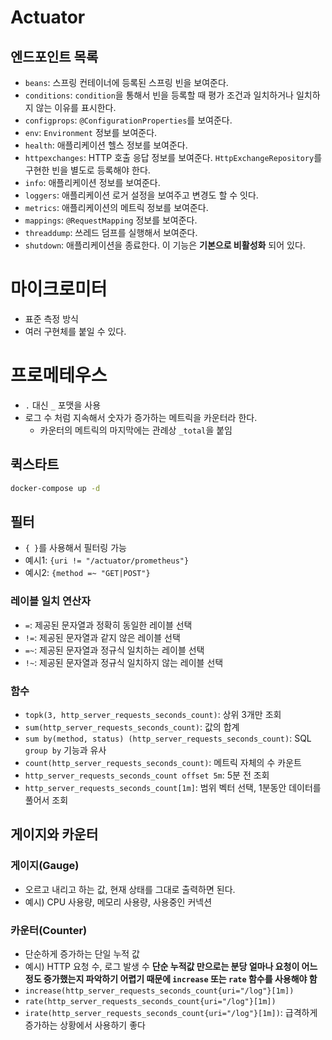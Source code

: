 # Actuator

## 엔드포인트 목록
- `beans`: 스프링 컨테이너에 등록된 스프링 빈을 보여준다.
- `conditions`: `condition`을 통해서 빈을 등록할 때 평가 조건과 일치하거나 일치하지 않는 이유를 표시한다.
- `configprops`: `@ConfigurationProperties`를 보여준다.
- `env`: `Environment` 정보를 보여준다.
- `health`: 애플리케이션 헬스 정보를 보여준다.
- `httpexchanges`: HTTP 호출 응답 정보를 보여준다. `HttpExchangeRepository`를 구현한 빈을 별도로 등록해야 한다.
- `info`: 애플리케이션 정보를 보여준다. 
- `loggers`: 애플리케이션 로거 설정을 보여주고 변경도 할 수 잇다.
- `metrics`: 애플리케이션의 메트릭 정보를 보여준다.
- `mappings`: `@RequestMapping` 정보를 보여준다.
- `threaddump`: 쓰레드 덤프를 실행해서 보여준다.
- `shutdown`: 애플리케이션을 종료한다. 이 기능은 **기본으로 비활성화** 되어 있다.

# 마이크로미터
- 표준 측정 방식
- 여러 구현체를 붙일 수 있다.

# 프로메테우스
- `.` 대신 `_` 포맷을 사용
- 로그 수 처럼 지속해서 숫자가 증가하는 메트릭을 카운터라 한다.
  - 카운터의 메트릭의 마지막에는 관례상 `_total`을 붙임
## 퀵스타트
```bash
docker-compose up -d
```

## 필터
- `{ }`를 사용해서 필터링 가능
 - 예시1: `{uri != "/actuator/prometheus"}` 
 - 예시2: `{method =~ "GET|POST"}`
### 레이블 일치 연산자
- `=`: 제공된 문자열과 정확히 동일한 레이블 선택
- `!=`: 제공된 문자열과 같지 않은 레이블 선택
- `=~`: 제공된 문자열과 정규식 일치하는 레이블 선택
- `!~`: 제공된 문자열과 정규식 일치하지 않는 레이블 선택
### 함수
- `topk(3, http_server_requests_seconds_count)`: 상위 3개만 조회 
- `sum(http_server_requests_seconds_count)`: 값의 합계
- `sum by(method, status) (http_server_requests_seconds_count)`: SQL `group by` 기능과 유사
- `count(http_server_requests_seconds_count)`: 메트릭 자체의 수 카운트 
- `http_server_requests_seconds_count offset 5m`: 5분 전 조회 
- `http_server_requests_seconds_count[1m]`: 범위 벡터 선택, 1분동안 데이터를 풀어서 조회 

## 게이지와 카운터
### 게이지(Gauge)
- 오르고 내리고 하는 값, 현재 상태를 그대로 출력하면 된다.
- 예시) CPU 사용량, 메모리 사용량, 사용중인 커넥션
### 카운터(Counter)
- 단순하게 증가하는 단일 누적 값
- 예시) HTTP 요청 수, 로그 발생 수
**단순 누적값 만으로는 분당 얼마나 요청이 어느정도 증가했는지 파악하기 어렵기 때문에 `increase` 또는 `rate` 함수를 사용해야 함**
- `increase(http_server_requests_seconds_count{uri="/log"}[1m])`
- `rate(http_server_requests_seconds_count{uri="/log"}[1m])`
- `irate(http_server_requests_seconds_count{uri="/log"}[1m])`: 급격하게 증가하는 상황에서 사용하기 좋다
